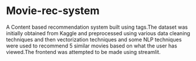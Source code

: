 # Movie-rec-system
A Content based recommendation system built using tags.The dataset was initially obtained from Kaggle and preprocessed using various data cleaning techniques and then vectorization techniques and some NLP techniques were used to recommend 5 similar movies based on what the user has viewed.The frontend was attempted to be made using streamlit.
